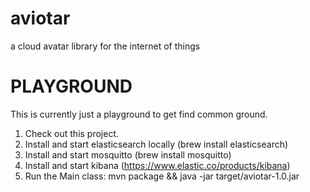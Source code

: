 # aviotar

a cloud avatar library for the internet of things

# PLAYGROUND

This is currently just a playground to get find common ground.

1. Check out this project.
2. Install and start elasticsearch locally (brew install elasticsearch)
3. Install and start mosquitto (brew install mosquitto)
4. Install and start kibana (https://www.elastic.co/products/kibana)
5. Run the Main class: mvn package && java -jar target/aviotar-1.0.jar 



